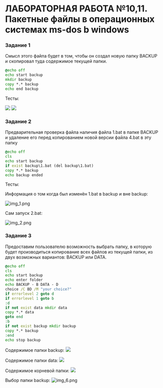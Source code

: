 # ЛАБОРАТОРНАЯ РАБОТА №10,11. Пакетные файлы в операционных системах ms-dos b windows

### Задание 1
Смысл этого файла будет в том, чтобы он создал новую папку BACKUP и скопировал туда содержимое текущей папки.
```bat
@echo off
echo start backup
mkdir backup
copy *.* backup
echo end backup
```
Тесты:

![](images\1.PNG)
![](img.png)

### Задание 2
Предварительная проверка файла наличия файла 1.bat в папке BACKUP и удаление его перед копированием новой версии файла 4.bat в эту папку
```bat
@echo off
cls 
echo start backup
if exist backup\1.bat (del backup\1.bat)
copy *.* backup
echo backup ended
```

Тесты:

Информация о том когда был изменён 1.bat в backup и вне backup:

![img_1.png](img_1.png)

Сам запуск 2.bat:

![img_2.png](img_2.png)

### Задание 3
Предоставим пользователю возможность выбрать папку, в которую будет производиться копирование всех файлов из текущей папки, из двух возможных вариантов: BACKUP или DATA.
```bat
@echo off
cls
echo start backup
echo enter folder
echo BACKUP - B DATA - D 
choice /C BD /M "your choice?"
if errorlevel 2 goto d
if errorlevel 1 goto b
:d
if not exist data mkdir data 
copy *.* data
goto end
:b 
if not exist backup mkdir backup
copy *.* backup
:end
echo stop backup
```
Содержимое папки backup:
![](img_3.png)

Содержимое папки data:
![](img_4.png)

Содержимое корневой папки:
![](img_5.png)

Выбор папки backup:
![img_6.png](img_6.png)
